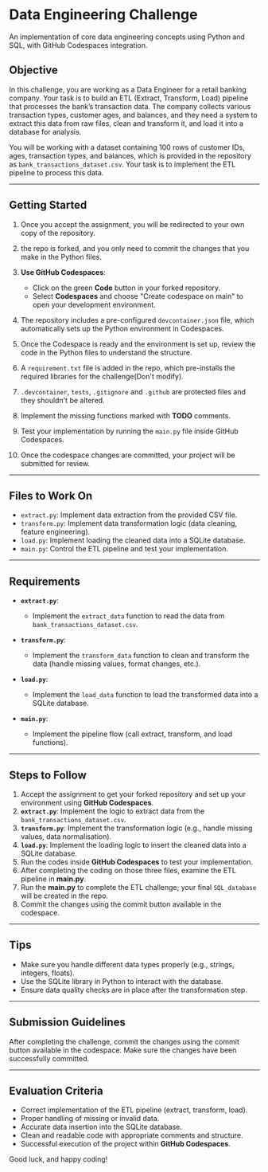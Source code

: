 # Data Engineering Challenge

An implementation of core data engineering concepts using Python and SQL, with GitHub Codespaces integration.

## Objective
In this challenge, you are working as a Data Engineer for a retail banking company. Your task is to build an ETL (Extract, Transform, Load) pipeline that processes the bank’s transaction data. The company collects various transaction types, customer ages, and balances, and they need a system to extract this data from raw files, clean and transform it, and load it into a database for analysis.

You will be working with a dataset containing 100 rows of customer IDs, ages, transaction types, and balances, which is provided in the repository as `bank_transactions_dataset.csv`. Your task is to implement the ETL pipeline to process this data.

---

## Getting Started
1. Once you accept the assignment, you will be redirected to your own copy of the repository.
2. the repo is forked, and you only need to commit the changes that you make in the Python files. 
3. **Use GitHub Codespaces**:
   - Click on the green **Code** button in your forked repository.
   - Select **Codespaces** and choose "Create codespace on main" to open your development environment.

4. The repository includes a pre-configured `devcontainer.json` file, which automatically sets up the Python environment in Codespaces.
5. Once the Codespace is ready and the environment is set up, review the code in the Python files to understand the structure.
6. A `requirement.txt` file is added in the repo, which pre-installs the required libraries for the challenge(Don't modify).
7. `.devcontainer`, `tests`, `.gitignore` and `.github` are protected files and they shouldn't be altered.
8. Implement the missing functions marked with **TODO** comments.
9. Test your implementation by running the `main.py` file inside GitHub Codespaces.
10. Once the codespace changes are committed, your project will be submitted for review. 

---

## Files to Work On
- `extract.py`: Implement data extraction from the provided CSV file.
- `transform.py`: Implement data transformation logic (data cleaning, feature engineering).
- `load.py`: Implement loading the cleaned data into a SQLite database.
- `main.py`: Control the ETL pipeline and test your implementation.

---

## Requirements
- **`extract.py`**:
  - Implement the `extract_data` function to read the data from `bank_transactions_dataset.csv`.

- **`transform.py`**:
  - Implement the `transform_data` function to clean and transform the data (handle missing values, format changes, etc.).

- **`load.py`**:
  - Implement the `load_data` function to load the transformed data into a SQLite database.

- **`main.py`**:
  - Implement the pipeline flow (call extract, transform, and load functions).

---

## Steps to Follow
1. Accept the assignment to get your forked repository and set up your environment using **GitHub Codespaces**.
2. **`extract.py`**: Implement the logic to extract data from the `bank_transactions_dataset.csv`.
3. **`transform.py`**: Implement the transformation logic (e.g., handle missing values, data normalisation).
4. **`load.py`**: Implement the loading logic to insert the cleaned data into a SQLite database.
5. Run the codes inside **GitHub Codespaces** to test your implementation.
6. After completing the coding on those three files, examine the ETL pipeline in **main.py**.
7. Run the **main.py** to complete the ETL challenge; your final `SQL_database` will be created in the repo.
8. Commit the changes using the commit button available in the codespace.
 

---

## Tips
- Make sure you handle different data types properly (e.g., strings, integers, floats).
- Use the SQLite library in Python to interact with the database.
- Ensure data quality checks are in place after the transformation step.

---

## Submission Guidelines
After completing the challenge, commit the changes using the commit button available in the codespace. Make sure the changes have been successfully committed.

---

## Evaluation Criteria
- Correct implementation of the ETL pipeline (extract, transform, load).
- Proper handling of missing or invalid data.
- Accurate data insertion into the SQLite database.
- Clean and readable code with appropriate comments and structure.
- Successful execution of the project within **GitHub Codespaces**.

Good luck, and happy coding!
